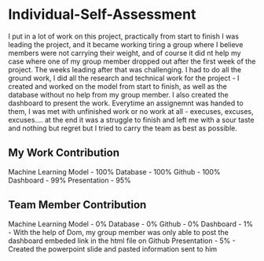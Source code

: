 # Individual-Self-Assessment

I put in a lot of work on this project, practically from start to finish I was leading the project, and it became  working tiring a group where I believe members were not carrying their weight, and of course it did nt help my case where one of my group member dropped out after the first week of the project. The weeks leading after that was challenging. I had to do all the ground work, I did all the research and technical work for the project - I created and worked on the model from start to finish, as well as the database without no help from my group member. I also created the dashboard to present the work. Everytime an assignemnt was handed to them, I was met with unfinished work or no work at all - execuses, excuses, excuses.... at the end it was a struggle to finish and left me with a sour taste and nothing but regret but I tried to carry the team as best as possible.

## My Work Contribution
Machine Learning Model - 100%
Database - 100%
Github - 100%
Dashboard - 99%
Presentation - 95%

## Team Member Contribution
Machine Learning Model - 0%
Database - 0%
Github - 0%
Dashboard - 1% - With the help of Dom, my group member was only able to post the dashboard embeded link in the html file on Github
Presentation - 5% - Created the powerpoint slide and pasted information sent to him

